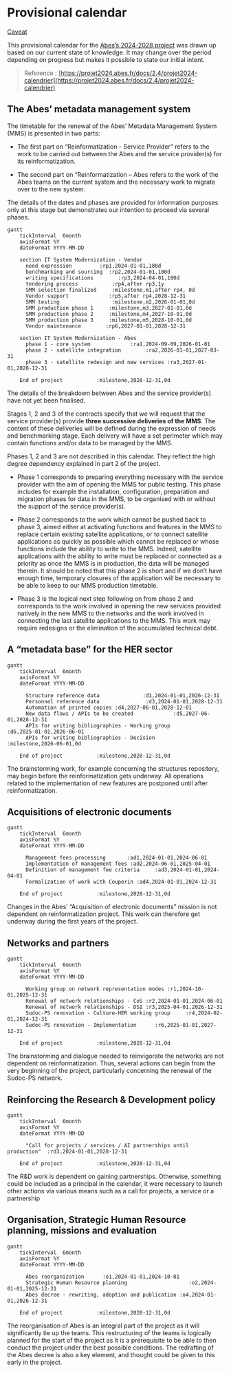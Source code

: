 # Provisional calendar

<u>Caveat</u>

This provisional calendar for the [Abes’s 2024-2028
project](https://projet2024.abes.fr/docs/2.4/projet2024) was drawn up
based on our current state of knowledge. It may change over the period
depending on progress but makes it possible to state our initial intent.

> Reference :
> [https://projet2024.abes.fr/docs/2.4/projet2024-calendrier](https://projet2024.abes.fr/docs/2.4/projet2024-calendrier)


## The Abes’ metadata management system

The timetable for the renewal of the Abes’ Metadata Management System
(MMS) is presented in two parts:

- The first part on “Reinformatization - Service Provider” refers to the
  work to be carried out between the Abes and the service provider(s)
  for its reinformatization.

- The second part on “Reinformatization – Abes refers to the work of the
  Abes teams on the current system and the necessary work to migrate
  over to the new system.

The details of the dates and phases are provided for information
purposes only at this stage but demonstrates our intention to proceed
via several phases.

```mermaid
gantt
    tickInterval  6month
    axisFormat %Y
    dateFormat YYYY-MM-DD

    section IT System Modernization - Vendor
      need expression         :rp1,2024-01-01,180d
      benchmarking and sourcing  :rp2,2024-01-01,180d
      writing specifications        :rp3,2024-04-01,180d
      tendering process           :rp4,after rp3,1y
      SMM selection finalized     :milestone,m1,after rp4, 0d
      Vendor support             :rp5,after rp4,2028-12-31
      SMM testing                 :milestone,m2,2026-01-01,0d
      SMM production phase 1     :milestone,m3,2027-01-01,0d
      SMM production phase 2     :milestone,m4,2027-10-01,0d
      SMM production phase 3     :milestone,m5,2028-10-01,0d
      Vendor maintenance        :rp6,2027-01-01,2028-12-31
    
    section IT System Modernization - Abes
      phase 1 - core system             :ra1,2024-09-09,2026-01-01
      phase 2 - satellite integration        :ra2,2026-01-01,2027-03-31
      phase 3 - satellite redesign and new services :ra3,2027-01-01,2028-12-31

    End of project           :milestone,2028-12-31,0d
```

The details of the breakdown between Abes and the
service provider(s) have not yet been finalised.

Stages 1, 2 and 3 of the contracts specify that we will request that the
service provider(s) provide **three successive deliveries of the MMS**.
The content of these deliveries will be defined during the expression of
needs and benchmarking stage. Each delivery will have a set perimeter
which may contain functions and/or data to be managed by the MMS.

Phases 1, 2 and 3 are not described in this calendar. They reflect the
high degree dependency explained in part 2 of the project.

- Phase 1 corresponds to preparing everything necessary with the service
  provider with the aim of opening the MMS for public testing. This
  phase includes for example the installation, configuration,
  preparation and migration phases for data in the MMS, to be organised
  with or without the support of the service provider(s).

<!-- -->

- Phase 2 corresponds to the work which cannot be pushed back to phase
  3, aimed either at activating functions and features in the MMS to
  replace certain existing satellite applications, or to connect
  satellite applications as quickly as possible which cannot be replaced
  or whose functions include the ability to write to the MMS. Indeed,
  satellite applications with the ability to write must be replaced or
  connected as a priority as once the MMS is in production, the data
  will be managed therein. It should be noted that this phase 2 is short
  and if we don’t have enough time, temporary closures of the
  application will be necessary to be able to keep to our MMS production
  timetable.

- Phase 3 is the logical next step following on from phase 2 and
  corresponds to the work involved in opening the new services provided
  natively in the new MMS to the networks and the work involved in
  connecting the last satellite applications to the MMS. This work may
  require redesigns or the elimination of the accumulated technical
  debt.

## A “metadata base” for the HER sector

```mermaid
gantt
    tickInterval  6month
    axisFormat %Y
    dateFormat YYYY-MM-DD

      Structure reference data              :d1,2024-01-01,2026-12-31
      Personnel reference data               :d3,2024-01-01,2028-12-31
      Automation of printed copies :d4,2027-06-01,2028-12-01
      New data flows / APIs to be created             :d5,2027-06-01,2028-12-31
      APIs for writing bibliographies - Working group              :d6,2025-01-01,2026-06-01
      APIs for writing bibliographies - Decision        :milestone,2026-06-01,0d

    End of project           :milestone,2028-12-31,0d
```

The brainstorming work, for example concerning the structures
repository, may begin before the reinformatization gets underway. All
operations related to the implementation of new features are postponed
until after reinformatization.

## Acquisitions of electronic documents

```mermaid
gantt
    tickInterval  6month
    axisFormat %Y
    dateFormat YYYY-MM-DD

      Management fees processing       :ad1,2024-01-01,2024-06-01
      Implementation of management fees :ad2,2024-06-01,2025-04-01
      Definition of management fee criteria     :ad3,2024-01-01,2024-04-01
      Formalization of work with Couperin :ad4,2024-01-01,2024-12-31

    End of project           :milestone,2028-12-31,0d
```

Changes in the Abes’ “Acquisition of electronic documents” mission is
not dependent on reinformatization project. This work can therefore get
underway during the first years of the project.

## Networks and partners

```mermaid
gantt
    tickInterval  6month
    axisFormat %Y
    dateFormat YYYY-MM-DD

      Working group on network representation modes :r1,2024-10-01,2025-12-31
      Renewal of network relationships - CoS :r2,2024-01-01,2024-06-01
      Renewal of network relationships - DSI :r3,2025-04-01,2026-12-31 
      Sudoc-PS renovation - Culture-HER working group     :r4,2024-02-01,2024-12-31
      Sudoc-PS renovation - Implementation      :r6,2025-01-01,2027-12-31                 

    End of project           :milestone,2028-12-31,0d
```

The brainstorming and dialogue needed to reinvigorate the networks are
not dependent on reinformatization. Thus, several actions can begin from
the very beginning of the project, particularly concerning the renewal
of the Sudoc-PS network.

## Reinforcing the Research & Development policy

```mermaid
gantt
    tickInterval  6month
    axisFormat %Y
    dateFormat YYYY-MM-DD

      "Call for projects / services / AI partnerships until production"  :rd3,2024-01-01,2028-12-31

    End of project           :milestone,2028-12-31,0d
```
The R&D work is dependent on gaining partnerships. Otherwise, something
could be included as a principal in the calendar, it were necessary to
launch other actions via various means such as a call for projects, a
service or a partnership

## Organisation, Strategic Human Resource planning, missions and evaluation

```mermaid
gantt
    tickInterval  6month
    axisFormat %Y
    dateFormat YYYY-MM-DD

      Abes reorganization      :o1,2024-01-01,2024-10-01
      Strategic Human Resource planning                    :o2,2024-01-01,2025-12-31
      Abes decree - rewriting, adoption and publication :o4,2024-01-01,2026-12-31

    End of project           :milestone,2028-12-31,0d
```

The reorganisation of Abes is an integral part of the project as it will
significantly tie up the teams. This restructuring of the teams is
logically planned for the start of the project as it is a prerequisite
to be able to then conduct the project under the best possible
conditions. The redrafting of the Abes decree is also a key element, and
thought could be given to this early in the project.

